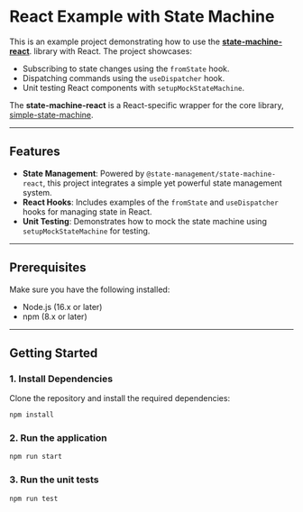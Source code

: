 # React Example with State Machine

This is an example project demonstrating how to use the
[**state-machine-react**](https://www.npmjs.com/package/@state-management/state-machine-react). 
library with React. The project showcases:

- Subscribing to state changes using the `fromState` hook.
- Dispatching commands using the `useDispatcher` hook.
- Unit testing React components with `setupMockStateMachine`.

The **state-machine-react** is a React-specific wrapper for the core library, [simple-state-machine](https://www.npmjs.com/package/@state-management/simple-state-machine).

---

## Features
- **State Management**: Powered by `@state-management/state-machine-react`, this project integrates a simple yet powerful state management system.
- **React Hooks**: Includes examples of the `fromState` and `useDispatcher` hooks for managing state in React.
- **Unit Testing**: Demonstrates how to mock the state machine using `setupMockStateMachine` for testing.

---

## Prerequisites
Make sure you have the following installed:
- Node.js (16.x or later)
- npm (8.x or later)

---

## Getting Started

### 1. Install Dependencies
Clone the repository and install the required dependencies:
```bash
npm install
```

### 2. Run the application 
```bash
npm run start
```

### 3. Run the unit tests
```bash
npm run test
```
